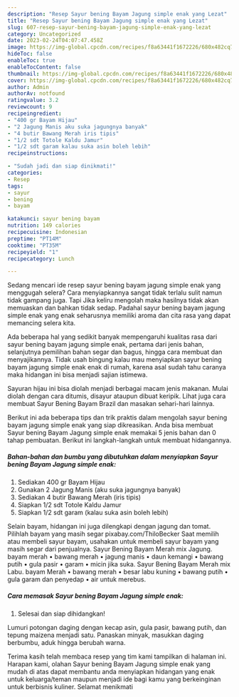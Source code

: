 ```yaml
---
description: "Resep Sayur bening Bayam Jagung simple enak yang Lezat"
title: "Resep Sayur bening Bayam Jagung simple enak yang Lezat"
slug: 607-resep-sayur-bening-bayam-jagung-simple-enak-yang-lezat
category: Uncategorized
date: 2023-02-24T04:07:47.458Z
image: https://img-global.cpcdn.com/recipes/f8a63441f1672226/680x482cq70/sayur-bening-bayam-jagung-simple-enak-foto-resep-utama.jpg
hideToc: false
enableToc: true
enableTocContent: false
thumbnail: https://img-global.cpcdn.com/recipes/f8a63441f1672226/680x482cq70/sayur-bening-bayam-jagung-simple-enak-foto-resep-utama.jpg
cover: https://img-global.cpcdn.com/recipes/f8a63441f1672226/680x482cq70/sayur-bening-bayam-jagung-simple-enak-foto-resep-utama.jpg
author: Admin
authorAv: notfound
ratingvalue: 3.2
reviewcount: 9
recipeingredient:
- "400 gr Bayam Hijau"
- "2 Jagung Manis aku suka jagungnya banyak"
- "4 butir Bawang Merah iris tipis"
- "1/2 sdt Totole Kaldu Jamur"
- "1/2 sdt garam kalau suka asin boleh lebih"
recipeinstructions:

- "Sudah jadi dan siap dinikmati!"
categories:
- Resep
tags:
- sayur
- bening
- bayam

katakunci: sayur bening bayam 
nutrition: 149 calories
recipecuisine: Indonesian
preptime: "PT14M"
cooktime: "PT35M"
recipeyield: "1"
recipecategory: Lunch

---
```



Sedang mencari ide resep sayur bening bayam jagung simple enak yang menggugah selera? Cara menyiapkannya sangat tidak terlalu sulit namun tidak gampang juga. Tapi Jika keliru mengolah maka hasilnya tidak akan memuaskan dan bahkan tidak sedap. Padahal sayur bening bayam jagung simple enak yang enak seharusnya memiliki aroma dan cita rasa yang dapat memancing selera kita.


Ada beberapa hal yang sedikit banyak mempengaruhi kualitas rasa dari sayur bening bayam jagung simple enak, pertama dari jenis bahan, selanjutnya pemilihan bahan segar dan bagus, hingga cara membuat dan menyajikannya. Tidak usah bingung kalau mau menyiapkan sayur bening bayam jagung simple enak enak di rumah, karena asal sudah tahu caranya maka hidangan ini bisa menjadi sajian istimewa.

Sayuran hijau ini bisa diolah menjadi berbagai macam jenis makanan. Mulai diolah dengan cara ditumis, disayur ataupun dibuat keripik. Lihat juga cara membuat Sayur Bening Bayam Brazil dan masakan sehari-hari lainnya.


Berikut ini ada beberapa tips dan trik praktis dalam mengolah sayur bening bayam jagung simple enak yang siap dikreasikan. Anda bisa membuat Sayur bening Bayam Jagung simple enak memakai 5 jenis bahan dan 0 tahap pembuatan. Berikut ini langkah-langkah untuk membuat hidangannya.

<!--inarticleads1-->

##### Bahan-bahan dan bumbu yang dibutuhkan dalam menyiapkan Sayur bening Bayam Jagung simple enak:

1. Sediakan 400 gr Bayam Hijau
1. Gunakan 2 Jagung Manis (aku suka jagungnya banyak)
1. Sediakan 4 butir Bawang Merah (iris tipis)
1. Siapkan 1/2 sdt Totole Kaldu Jamur
1. Siapkan 1/2 sdt garam (kalau suka asin boleh lebih)


Selain bayam, hidangan ini juga dilengkapi dengan jagung dan tomat. Pilihlah bayam yang masih segar pixabay.com/ThiloBecker Saat memilih atau membeli sayur bayam, usahakan untuk membeli sayur bayam yang masih segar dari penjualnya. Sayur Bening Bayam Merah mix Jagung. bayam merah • bawang merah • jagung manis • daun kemangi • bawang putih • gula pasir • garam • micin jika suka. Sayur Bening Bayam Merah mix Labu. bayam Merah • bawang merah • besar labu kuning • bawang putih • gula garam dan penyedap • air untuk merebus. 

<!--inarticleads2-->

##### Cara memasak Sayur bening Bayam Jagung simple enak:


1. Selesai dan siap dihidangkan!

Lumuri potongan daging dengan kecap asin, gula pasir, bawang putih, dan tepung maizena menjadi satu. Panaskan minyak, masukkan daging berbumbu, aduk hingga berubah warna. 

Terima kasih telah membaca resep yang tim kami tampilkan di halaman ini. Harapan kami, olahan Sayur bening Bayam Jagung simple enak yang mudah di atas dapat membantu anda menyiapkan hidangan yang enak untuk keluarga/teman maupun menjadi ide bagi kamu yang berkeinginan untuk berbisnis kuliner. Selamat menikmati
